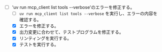 - [ ] 'uv run mcp_client list tools --verbose'のエラーを修正する。
  - [ ] `uv run mcp_client list tools --verbose` を実行し、エラーの内容を確認する。
  - [x] エラーを修正する。
  - [x] 出力変更に合わせて、テストプログラムを修正する。
  - [x] リンティングを実行する。
  - [x] テストを実行する。